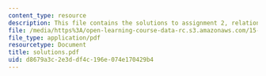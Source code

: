 ```yaml
---
content_type: resource
description: This file contains the solutions to assignment 2, relational databases.
file: /media/https%3A/open-learning-course-data-rc.s3.amazonaws.com/15-561-information-technology-essentials-spring-2005/d8679a3c2e3ddf4c196e074e170429b4_solutions.pdf
file_type: application/pdf
resourcetype: Document
title: solutions.pdf
uid: d8679a3c-2e3d-df4c-196e-074e170429b4
---
```

